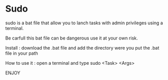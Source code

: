 # Sudo

sudo is a bat file that allow you to lanch tasks with admin privileges using a terminal.

Be carfull this bat file can be dangerous use it at your own risk.

Install : download the .bat file and add the directory were you put the .bat file in your path

How to use it : open a terminal and type sudo \<Task> \<Args>

ENJOY
